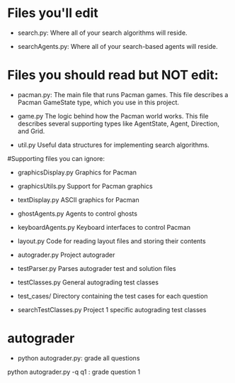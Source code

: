 # Files you'll edit 

- search.py:	Where all of your search algorithms will reside.

- searchAgents.py:	Where all of your search-based agents will reside.

# Files you should read but NOT edit:

- pacman.py: 	The main file that runs Pacman games. This file describes a Pacman GameState type, which you use in this project.

- game.py 	The logic behind how the Pacman world works. This file describes several supporting types like AgentState, Agent, Direction, and Grid.

- util.py 	Useful data structures for implementing search algorithms.

#Supporting files you can ignore:

- graphicsDisplay.py 	Graphics for Pacman

- graphicsUtils.py 	Support for Pacman graphics

- textDisplay.py 	ASCII graphics for Pacman

- ghostAgents.py 	Agents to control ghosts

- keyboardAgents.py 	Keyboard interfaces to control Pacman

- layout.py 	Code for reading layout files and storing their contents

- autograder.py 	Project autograder

- testParser.py 	Parses autograder test and solution files

- testClasses.py 	General autograding test classes

- test_cases/ 	Directory containing the test cases for each question

- searchTestClasses.py 	Project 1 specific autograding test classes

# autograder

- python autograder.py: grade all questions 

python autograder.py -q q1 : grade question 1